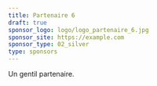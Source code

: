 ```yaml
---
title: Partenaire 6
draft: true
sponsor_logo: logo/logo_partenaire_6.jpg
sponsor_site: https://example.com
sponsor_type: 02_silver
type: sponsors
---
```


Un gentil partenaire.
